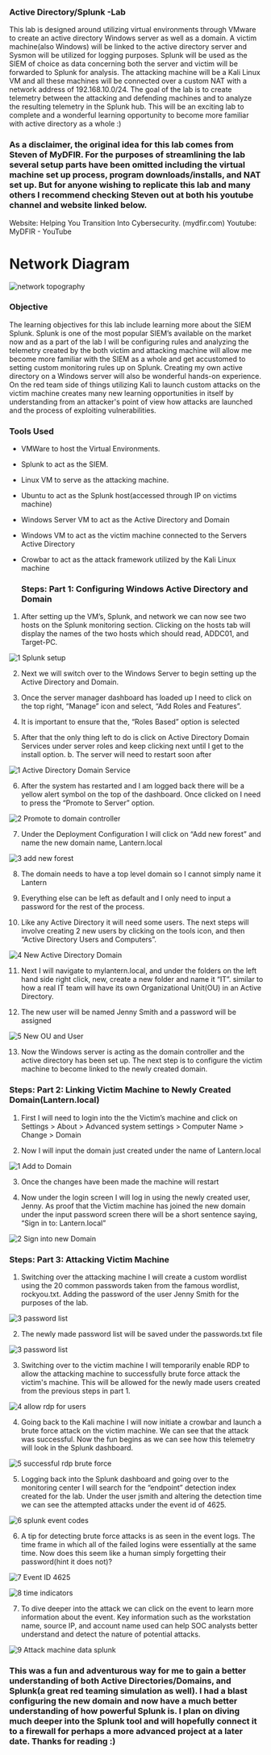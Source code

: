 ### Active Directory/Splunk -Lab
This lab is designed around utilizing virtual environments through VMware to create an active directory Windows server as well as a domain. A victim machine(also Windows) will be linked to the active directory server and Sysmon will be utilized for logging purposes. Splunk will be used as the SIEM of choice as data concerning both the server and victim will be forwarded to Splunk for analysis. The attacking machine will be a Kali Linux VM and all these machines will be connected over a custom NAT with a network address of 192.168.10.0/24. The goal of the lab is to create telemetry between the attacking and defending machines and to analyze the resulting telemetry in the Splunk hub. This will be an exciting lab to complete and a wonderful learning opportunity to become more familiar with active directory as a whole :)  

### As a disclaimer, the original idea for this lab comes from Steven of MyDFIR. For the purposes of streamlining the lab several setup parts have been omitted including the virtual machine set up process, program downloads/installs, and NAT set up. But for anyone wishing to replicate this lab and many others I recommend checking Steven out at both his youtube channel and website linked below. 

Website: Helping You Transition Into Cybersecurity. (mydfir.com)
Youtube: MyDFIR - YouTube

# Network Diagram 

![network topography](https://github.com/Lantern76/Active-Directory-and-Splunk-Lab/assets/119342094/e02423de-fc8c-4fd7-af28-7209abc72869)


### Objective

The learning objectives for this lab include learning more about the SIEM Splunk. Splunk is one of the most popular SIEM’s available on the market now and as a part of the lab I will be configuring rules and analyzing the telemetry created by the both victim and attacking machine will allow me become more familiar with the SIEM as a whole and get accustomed to setting custom monitoring rules up on Splunk. Creating my own active directory on a Windows server will also be wonderful hands-on experience. On the red team side of things utilizing Kali to launch custom attacks on the victim machine creates many new learning opportunities in itself by understanding from an attacker's point of view how attacks are launched and the process of exploiting vulnerabilities.    


### Tools Used


- VMWare to host the Virtual Environments. 
- Splunk to act as the SIEM. 
- Linux VM to serve as the attacking machine.
- Ubuntu to act as the Splunk host(accessed through IP on victims machine)
- Windows Server VM to act as the Active Directory and Domain
- Windows VM to act as the victim machine connected to the Servers Active Directory
- Crowbar to act as the attack framework utilized by the Kali Linux machine 

  ### Steps: Part 1: Configuring Windows Active Directory and Domain

1. After setting up the VM’s, Splunk, and network we can now see two hosts on the Splunk monitoring section. Clicking on the hosts tab will display the names of the two hosts which should read, ADDC01, and Target-PC. 

![1 Splunk setup](https://github.com/Lantern76/Active-Directory-and-Splunk-Lab/assets/119342094/58fce036-2088-40ca-891f-2b8be8427503)

2. Next we will switch over to the Windows Server to begin setting up the Active Directory and Domain.

3. Once the server manager dashboard has loaded up I need to click on the top right, “Manage” icon and select, “Add Roles and Features”.

4. It is important to ensure that the, “Roles Based” option is selected

5. After that the only thing left to do is click on Active Directory Domain Services under server roles and keep clicking next until I get to the install option.
      b. The server will need to restart soon after
      
![1 Active Directory Domain Service](https://github.com/Lantern76/Active-Directory-and-Splunk-Lab/assets/119342094/37130d90-b5cc-4e7c-a4f4-e6b2130de30a)

6. After the system has restarted and I am logged back there will be a yellow alert symbol on the top of the dashboard. Once clicked on I need to press the “Promote to Server” option. 

![2 Promote to domain controller](https://github.com/Lantern76/Active-Directory-and-Splunk-Lab/assets/119342094/19563574-1143-4f6b-9b89-51502411fec1)

7. Under the Deployment Configuration I will click on “Add new forest” and name the new domain name, Lantern.local

![3 add new forest](https://github.com/Lantern76/Active-Directory-and-Splunk-Lab/assets/119342094/675a70a3-2633-4353-bcc3-3613d97e9589)

8. The domain needs to have a top level domain so I cannot simply name it Lantern

9. Everything else can be left as default and I only need to input a password for the rest of the process.

10. Like any Active Directory it will need some users. The next steps will involve creating 2 new users by clicking on the  tools icon, and then “Active Directory Users and Computers”.

![4 New Active Directory Domain](https://github.com/Lantern76/Active-Directory-and-Splunk-Lab/assets/119342094/587c2312-67d2-4c7d-b151-5425075f664c)

11. Next I will navigate to mylantern.local, and under the folders on the left hand side right click, new, create a new folder and name it “IT”. similar to how a real IT team will have its own Organizational Unit(OU) in an Active Directory. 

12. The new user will be named Jenny Smith and a password will be assigned

![5 New OU and User](https://github.com/Lantern76/Active-Directory-and-Splunk-Lab/assets/119342094/034457af-7b33-4eaa-867a-4e069364be1c)

13. Now the Windows server is acting as the domain controller and the active directory has been set up. The next step is to configure the victim machine to become linked to the newly created domain.


### Steps: Part 2: Linking Victim Machine to Newly Created Domain(Lantern.local)

1. First I will need to login into the the Victim’s machine and click on Settings > About > Advanced system settings > Computer Name > Change > Domain

2. Now I will input the domain just created under the name of Lantern.local

![1 Add to Domain](https://github.com/Lantern76/Active-Directory-and-Splunk-Lab/assets/119342094/bbd6419e-c42d-429a-8146-1cf6ac02e91a)

3. Once the changes have been made the machine will restart 

4. Now under the login screen I will log in using the newly created user, Jenny. As proof that the Victim machine has joined the new domain under the input password screen there will be a short sentence saying, “Sign in to: Lantern.local”

![2 Sign into new Domain](https://github.com/Lantern76/Active-Directory-and-Splunk-Lab/assets/119342094/a72e87d5-0788-4954-8cad-cc303ff58d13)

### Steps: Part 3: Attacking Victim Machine 

1. Switching over the attacking machine I will create a custom wordlist using the 20 common passwords taken from the famous wordlist, rockyou.txt. Adding the password of the user Jenny Smith for the purposes of the lab. 

![3 password list](https://github.com/Lantern76/Active-Directory-and-Splunk-Lab/assets/119342094/bde71905-5bfa-48d2-b96f-8b76d897c9e5)

2. The newly made password list will be saved under the passwords.txt file

![3 password list](https://github.com/Lantern76/Active-Directory-and-Splunk-Lab/assets/119342094/f4b894c1-78ed-4f9e-9e01-dd8f6795f64f)

3. Switching over to the victim machine I will temporarily enable RDP to allow the attacking machine to successfully brute force attack the victim's machine. This will be allowed for the newly made users created from the previous steps in part 1. 

![4 allow rdp for users](https://github.com/Lantern76/Active-Directory-and-Splunk-Lab/assets/119342094/9f3374ee-50b3-446c-8df6-546627359730)

4. Going back to the Kali machine I will now initiate a crowbar and launch a brute force attack on the victim machine. We can see that the attack was successful. Now the fun begins as we can see how this telemetry will look in the Splunk dashboard.

![5 successful rdp brute force](https://github.com/Lantern76/Active-Directory-and-Splunk-Lab/assets/119342094/43cf3400-d303-4a2b-ad4e-dc2ba4a2a781)

5. Logging back into the Splunk dashboard and going over to the monitoring center I will search for the “endpoint” detection index created for the lab. Under the user jsmith and altering the detection time we can see the attempted attacks under the event id of 4625.

![6 splunk event codes](https://github.com/Lantern76/Active-Directory-and-Splunk-Lab/assets/119342094/55add1fb-2716-4f0e-9293-dd592094738f)

6. A tip for detecting brute force attacks is as seen in the event logs. The time frame in which all of the failed logins were essentially at the same time. Now does this seem like a human simply forgetting their password(hint it does not)?

![7 Event ID 4625](https://github.com/Lantern76/Active-Directory-and-Splunk-Lab/assets/119342094/fdc6c371-aa22-4c56-a17a-081afb8c6587)

![8 time indicators](https://github.com/Lantern76/Active-Directory-and-Splunk-Lab/assets/119342094/28797552-5934-4ef9-afca-b36597a18b6a)


7. To dive deeper into the attack we can click on the event to learn more information about the event. Key information such as the workstation name, source IP, and account name used can help SOC analysts better understand and detect the nature of potential attacks.

![9 Attack machine data splunk](https://github.com/Lantern76/Active-Directory-and-Splunk-Lab/assets/119342094/06059531-8eee-489b-8479-b37e78658191)

### This was a fun and adventurous way for me to gain a better understanding of both Active Directories/Domains, and Splunk(a great red teaming simulation as well). I had a blast configuring the new domain and now have a much better understanding of how powerful Splunk is. I plan on diving much deeper into the Splunk tool and will hopefully connect it to a firewall for perhaps a more advanced project at a later date. Thanks for reading :) 
